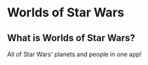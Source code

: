 # Worlds of Star Wars

## What is Worlds of Star Wars?

All of Star Wars' planets and people in one app!
